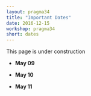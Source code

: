 ```yaml
---
layout: pragma34
title: "Important Dates"
date: 2016-12-15
workshop: pragma34
short: dates
---
```


This page is under construction 

* **May 09** <br>

* **May 10** <br>

* **May 11** <br>

